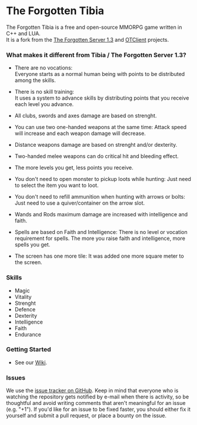 The Forgotten Tibia
===============

The Forgotten Tibia is a free and open-source MMORPG game written in C++ and LUA.  
It is a fork from the [The Forgotten Server 1.3](https://github.com/otland/forgottenserver/commit/3b63f65) and [OTClient](https://github.com/edubart/otclient/commit/07b4b78) projects.

### What makes it different from Tibia / The Forgotten Server 1.3?

* There are no vocations:  
Everyone starts as a normal human being with points to be distributed among the skills.

* There is no skill training:  
It uses a system to advance skills by distributing points that you receive each level you advance.

* All clubs, swords and axes damage are based on strenght.

* You can use two one-handed weapons at the same time:
Attack speed will increase and each weapon damage will decrease.

* Distance weapons damage are based on strenght and/or dexterity.

* Two-handed melee weapons can do critical hit and bleeding effect.

* The more levels you get, less points you receive.

* You don't need to open monster to pickup loots while hunting:
Just need to select the item you want to loot.

* You don't need to refill ammunition when hunting with arrows or bolts:
Just need to use a quiver/container on the arrow slot.

* Wands and Rods maximum damage are increased with intelligence and faith.

* Spells are based on Faith and Intelligence:
There is no level or vocation requirement for spells. The more you raise faith and intelligence, more spells you get.

* The screen has one more tile:
It was added one more square meter to the screen.

### Skills
- Magic
- Vitality
- Strenght
- Defence
- Dexterity
- Intelligence
- Faith
- Endurance

### Getting Started

* See our [Wiki]().

### Issues

We use the [issue tracker on GitHub](https://github.com/GustavoContreiras/TheForgottenTibiaServer/issues). Keep in mind that everyone who is watching the repository gets notified by e-mail when there is activity, so be thoughtful and avoid writing comments that aren't meaningful for an issue (e.g. "+1"). If you'd like for an issue to be fixed faster, you should either fix it yourself and submit a pull request, or place a bounty on the issue.
